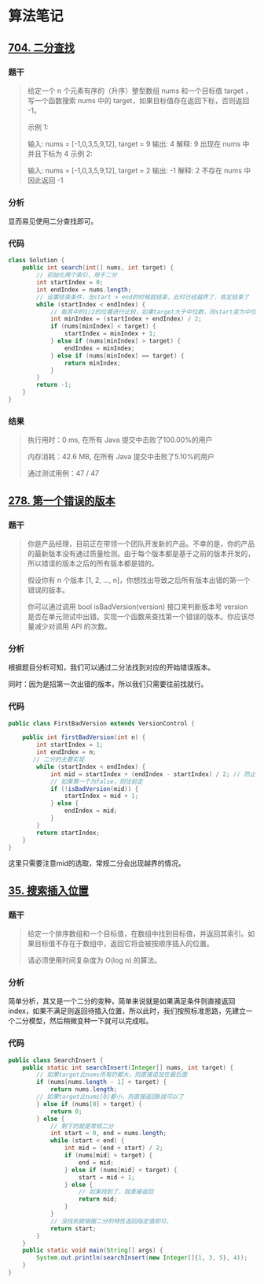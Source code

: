 # 算法笔记

## [704. 二分查找](https://leetcode.cn/problems/binary-search/)

### 题干

> 给定一个 n 个元素有序的（升序）整型数组 nums 和一个目标值 target  ，写一个函数搜索 nums 中的 target，如果目标值存在返回下标，否则返回 -1。
>
> 示例 1:
>
> 输入: nums = [-1,0,3,5,9,12], target = 9
> 输出: 4
> 解释: 9 出现在 nums 中并且下标为 4
> 示例 2:
>
> 输入: nums = [-1,0,3,5,9,12], target = 2
> 输出: -1
> 解释: 2 不存在 nums 中因此返回 -1

### 分析

显而易见使用二分查找即可。

### 代码

```java
class Solution {
    public int search(int[] nums, int target) {
        // 初始化两个索引，用于二分
        int startIndex = 0;
        int endIndex = nums.length;
        // 设置结束条件，当start > end的时候就结束，此时已经越界了，肯定结束了
        while (startIndex < endIndex) {
            // 取其中的1/2的位置进行比较，如果target大于中位数，则start变为中位数，反之end变为中位数
            int minIndex = (startIndex + endIndex) / 2;
            if (nums[minIndex] < target) {
                startIndex = minIndex + 1;
            } else if (nums[minIndex] > target) {
                endIndex = minIndex;
            } else if (nums[minIndex] == target) {
                return minIndex;
            }
        }
        return -1;
    }
}
```

### 结果

> 执行用时：0 ms, 在所有 Java 提交中击败了100.00%的用户
>
> 内存消耗：42.6 MB, 在所有 Java 提交中击败了5.10%的用户
>
> 通过测试用例：47 / 47

## [278. 第一个错误的版本](https://leetcode.cn/problems/first-bad-version/)

### 题干

> 你是产品经理，目前正在带领一个团队开发新的产品。不幸的是，你的产品的最新版本没有通过质量检测。由于每个版本都是基于之前的版本开发的，所以错误的版本之后的所有版本都是错的。
>
> 假设你有 n 个版本 [1, 2, ..., n]，你想找出导致之后所有版本出错的第一个错误的版本。
>
> 你可以通过调用 bool isBadVersion(version) 接口来判断版本号 version 是否在单元测试中出错。实现一个函数来查找第一个错误的版本。你应该尽量减少对调用 API 的次数。
>

### 分析

根据题目分析可知，我们可以通过二分法找到对应的开始错误版本。

同时：因为是招第一次出错的版本，所以我们只需要往前找就行。

### 代码

```java
public class FirstBadVersion extends VersionControl {

    public int firstBadVersion(int n) {
        int startIndex = 1;
        int endIndex = n;
       // 二分的主要实现
        while (startIndex < endIndex) {
            int mid = startIndex + (endIndex - startIndex) / 2; // 防止计算时溢出
            // 如果第一个为false，则往前走
            if (!isBadVersion(mid)) {
                startIndex = mid + 1;
            } else {
                endIndex = mid;
            }
        }
        return startIndex;
    }
}
```

这里只需要注意mid的选取，常规二分会出现越界的情况。

## [35. 搜索插入位置](https://leetcode.cn/problems/search-insert-position/)

### 题干

> 给定一个排序数组和一个目标值，在数组中找到目标值，并返回其索引。如果目标值不存在于数组中，返回它将会被按顺序插入的位置。
>
> 请必须使用时间复杂度为 O(log n) 的算法。
>

### 分析

简单分析，其又是一个二分的变种，简单来说就是如果满足条件则直接返回index，如果不满足则返回待插入位置，所以此时，我们按照标准思路，先建立一个二分模型，然后稍微变种一下就可以完成啦。

### 代码

```java
public class SearchInsert {
    public static int searchInsert(Integer[] nums, int target) {
        // 如果target比nums所有的都大，则直接追加在最后面
        if (nums[nums.length - 1] < target) {
            return nums.length;
        // 如果target比nums[0]都小，则直接返回0就可以了
        } else if (nums[0] > target) {
            return 0;
        } else {
            // 剩下的就是常规二分
            int start = 0, end = nums.length;
            while (start < end) {
                int mid = (end + start) / 2;
                if (nums[mid] > target) {
                    end = mid;
                } else if (nums[mid] < target) {
                    start = mid + 1;
                } else {
                    // 如果找到了，就直接返回
                    return mid;
                }
            }
            // 没找到就根据二分的特性返回指定值即可。
            return start;
        }
    }
    public static void main(String[] args) {
        System.out.println(searchInsert(new Integer[]{1, 3, 5}, 4));
    }
}
```